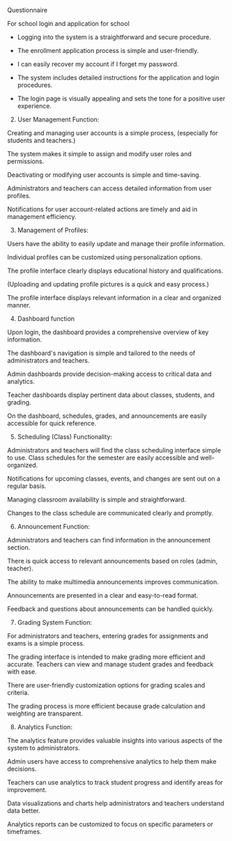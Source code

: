Questionnaire

For school login and application for school

- Logging into the system is a straightforward and secure procedure.

- The enrollment application process is simple and user-friendly.

- I can easily recover my account if I forget my password.

- The system includes detailed instructions for the application and login procedures.

- The login page is visually appealing and sets the tone for a positive user experience.

2. User Management Function:

Creating and managing user accounts is a simple process, (especially for students and teachers.)

The system makes it simple to assign and modify user roles and permissions.

Deactivating or modifying user accounts is simple and time-saving.

Administrators and teachers can access detailed information from user profiles.

Notifications for user account-related actions are timely and aid in management efficiency.

3. Management of Profiles:

Users have the ability to easily update and manage their profile information.

Individual profiles can be customized using personalization options.

The profile interface clearly displays educational history and qualifications.

(Uploading and updating profile pictures is a quick and easy process.)

The profile interface displays relevant information in a clear and organized manner.

4. Dashboard function

Upon login, the dashboard provides a comprehensive overview of key information.

The dashboard's navigation is simple and tailored to the needs of administrators and teachers.

Admin dashboards provide decision-making access to critical data and analytics.

Teacher dashboards display pertinent data about classes, students, and grading.

On the dashboard, schedules, grades, and announcements are easily accessible for quick reference.

5. Scheduling (Class) Functionality:

Administrators and teachers will find the class scheduling interface simple to use.
Class schedules for the semester are easily accessible and well-organized.

Notifications for upcoming classes, events, and changes are sent out on a regular basis.

Managing classroom availability is simple and straightforward.

Changes to the class schedule are communicated clearly and promptly.

6. Announcement Function:

Administrators and teachers can find information in the announcement section.

There is quick access to relevant announcements based on roles (admin, teacher).

The ability to make multimedia announcements improves communication.

Announcements are presented in a clear and easy-to-read format.

Feedback and questions about announcements can be handled quickly.

7. Grading System Function:

For administrators and teachers, entering grades for assignments and exams is a simple process.

The grading interface is intended to make grading more efficient and accurate.
Teachers can view and manage student grades and feedback with ease.

There are user-friendly customization options for grading scales and criteria.

The grading process is more efficient because grade calculation and weighting are transparent.

8. Analytics Function:

The analytics feature provides valuable insights into various aspects of the system to administrators.

Admin users have access to comprehensive analytics to help them make decisions.

Teachers can use analytics to track student progress and identify areas for improvement.

Data visualizations and charts help administrators and teachers understand data better.

Analytics reports can be customized to focus on specific parameters or timeframes.
